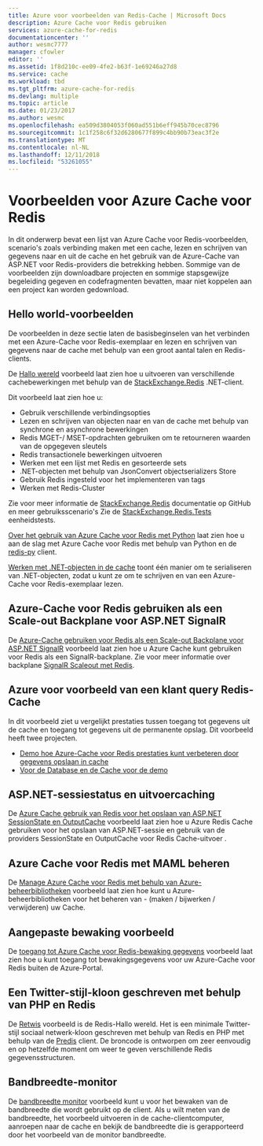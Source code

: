 ```yaml
---
title: Azure voor voorbeelden van Redis-Cache | Microsoft Docs
description: Azure Cache voor Redis gebruiken
services: azure-cache-for-redis
documentationcenter: ''
author: wesmc7777
manager: cfowler
editor: ''
ms.assetid: 1f8d210c-ee09-4fe2-b63f-1e69246a27d8
ms.service: cache
ms.workload: tbd
ms.tgt_pltfrm: azure-cache-for-redis
ms.devlang: multiple
ms.topic: article
ms.date: 01/23/2017
ms.author: wesmc
ms.openlocfilehash: ea509d3804053f060ad551b6eff945b70cec8796
ms.sourcegitcommit: 1c1f258c6f32d6280677f899c4bb90b73eac3f2e
ms.translationtype: MT
ms.contentlocale: nl-NL
ms.lasthandoff: 12/11/2018
ms.locfileid: "53261055"
---
```

# <a name="azure-cache-for-redis-samples"></a>Voorbeelden voor Azure Cache voor Redis
In dit onderwerp bevat een lijst van Azure Cache voor Redis-voorbeelden, scenario's zoals verbinding maken met een cache, lezen en schrijven van gegevens naar en uit de cache en het gebruik van de Azure-Cache van ASP.NET voor Redis-providers die betrekking hebben. Sommige van de voorbeelden zijn downloadbare projecten en sommige stapsgewijze begeleiding gegeven en codefragmenten bevatten, maar niet koppelen aan een project kan worden gedownload.

## <a name="hello-world-samples"></a>Hello world-voorbeelden
De voorbeelden in deze sectie laten de basisbeginselen van het verbinden met een Azure-Cache voor Redis-exemplaar en lezen en schrijven van gegevens naar de cache met behulp van een groot aantal talen en Redis-clients.

De [Hallo wereld](https://github.com/rustd/RedisSamples/tree/master/HelloWorld) voorbeeld laat zien hoe u uitvoeren van verschillende cachebewerkingen met behulp van de [StackExchange.Redis](https://github.com/StackExchange/StackExchange.Redis) .NET-client.

Dit voorbeeld laat zien hoe u:

* Gebruik verschillende verbindingsopties
* Lezen en schrijven van objecten naar en van de cache met behulp van synchrone en asynchrone bewerkingen
* Redis MGET-/ MSET-opdrachten gebruiken om te retourneren waarden van de opgegeven sleutels
* Redis transactionele bewerkingen uitvoeren
* Werken met een lijst met Redis en gesorteerde sets
* .NET-objecten met behulp van JsonConvert objectserializers Store
* Gebruik Redis ingesteld voor het implementeren van tags
* Werken met Redis-Cluster

Zie voor meer informatie de [StackExchange.Redis](https://github.com/StackExchange/StackExchange.Redis) documentatie op GitHub en meer gebruiksscenario's Zie de [StackExchange.Redis.Tests](https://github.com/StackExchange/StackExchange.Redis/tree/master/StackExchange.Redis.Tests) eenheidstests.

[Over het gebruik van Azure Cache voor Redis met Python](cache-python-get-started.md) laat zien hoe u aan de slag met Azure Cache voor Redis met behulp van Python en de [redis-py](https://github.com/andymccurdy/redis-py) client.

[Werken met .NET-objecten in de cache](cache-dotnet-how-to-use-azure-redis-cache.md#work-with-net-objects-in-the-cache) toont één manier om te serialiseren van .NET-objecten, zodat u kunt ze om te schrijven en van een Azure-Cache voor Redis-exemplaar lezen. 

## <a name="use-azure-cache-for-redis-as-a-scale-out-backplane-for-aspnet-signalr"></a>Azure-Cache voor Redis gebruiken als een Scale-out Backplane voor ASP.NET SignalR
De [Azure-Cache gebruiken voor Redis als een Scale-out Backplane voor ASP.NET SignalR](https://github.com/rustd/RedisSamples/tree/master/RedisAsSignalRBackplane) voorbeeld laat zien hoe u Azure Cache kunt gebruiken voor Redis als een SignalR-backplane. Zie voor meer informatie over backplane [SignalR Scaleout met Redis](http://www.asp.net/signalr/overview/performance/scaleout-with-redis).

## <a name="azure-cache-for-redis-customer-query-sample"></a>Azure voor voorbeeld van een klant query Redis-Cache
In dit voorbeeld ziet u vergelijkt prestaties tussen toegang tot gegevens uit de cache en toegang tot gegevens uit de permanente opslag. Dit voorbeeld heeft twee projecten.

* [Demo hoe Azure-Cache voor Redis prestaties kunt verbeteren door gegevens opslaan in cache](https://github.com/rustd/RedisSamples/tree/master/RedisCacheCustomerQuerySample)
* [Voor de Database en de Cache voor de demo](https://github.com/rustd/RedisSamples/tree/master/SeedCacheForCustomerQuerySample)

## <a name="aspnet-session-state-and-output-caching"></a>ASP.NET-sessiestatus en uitvoercaching
De [Azure Cache gebruik van Redis voor het opslaan van ASP.NET SessionState en OutputCache](https://github.com/rustd/RedisSamples/tree/master/SessionState_OutputCaching) voorbeeld laat zien hoe u Azure Redis Cache gebruiken voor het opslaan van ASP.NET-sessie en gebruik van de providers SessionState en OutputCache voor Redis Cache-uitvoer .

## <a name="manage-azure-cache-for-redis-with-maml"></a>Azure Cache voor Redis met MAML beheren
De [Manage Azure Cache voor Redis met behulp van Azure-beheerbibliotheken](https://github.com/rustd/RedisSamples/tree/master/ManageCacheUsingMAML) voorbeeld laat zien hoe kunt u Azure-beheerbibliotheken voor het beheren van - (maken / bijwerken / verwijderen) uw Cache. 

## <a name="custom-monitoring-sample"></a>Aangepaste bewaking voorbeeld
De [toegang tot Azure Cache voor Redis-bewaking gegevens](https://github.com/rustd/RedisSamples/tree/master/CustomMonitoring) voorbeeld laat zien hoe u kunt toegang tot bewakingsgegevens voor uw Azure-Cache voor Redis buiten de Azure-Portal.

## <a name="a-twitter-style-clone-written-using-php-and-redis"></a>Een Twitter-stijl-kloon geschreven met behulp van PHP en Redis
De [Retwis](https://github.com/SyntaxC4-MSFT/retwis) voorbeeld is de Redis-Hallo wereld. Het is een minimale Twitter-stijl sociaal netwerk-kloon geschreven met behulp van Redis en PHP met behulp van de [Predis](https://github.com/nrk/predis) client. De broncode is ontworpen om zeer eenvoudig en op hetzelfde moment om weer te geven verschillende Redis gegevensstructuren.

## <a name="bandwidth-monitor"></a>Bandbreedte-monitor
De [bandbreedte monitor](https://github.com/JonCole/SampleCode/tree/master/BandWidthMonitor) voorbeeld kunt u voor het bewaken van de bandbreedte die wordt gebruikt op de client. Als u wilt meten van de bandbreedte, het voorbeeld uitvoeren in de cache-clientcomputer, aanroepen naar de cache en bekijk de bandbreedte die is gerapporteerd door het voorbeeld van de monitor bandbreedte.

